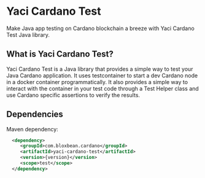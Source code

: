 # Yaci Cardano Test
Make Java app testing on Cardano blockchain a breeze with Yaci Cardano Test Java library.

## What is Yaci Cardano Test?

Yaci Cardano Test is a Java library that provides a simple way to test your Java Cardano application. It uses testcontainer 
to start a dev Cardano node in a docker container programmatically. It also provides a simple way to interact with the container
in your test code through a Test Helper class and use Cardano specific assertions to verify the results.

## Dependencies

Maven dependency:

```xml
  <dependency>
     <groupId>com.bloxbean.cardano</groupId>
     <artifactId>yaci-cardano-test</artifactId>
     <version>{version}</version>
     <scope>test</scope>
  </dependency>
```
